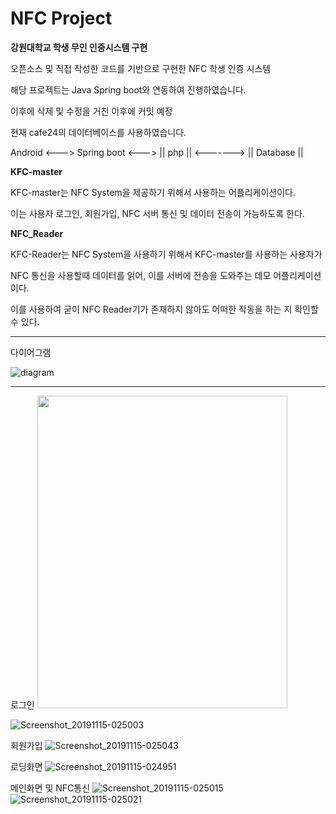 # NFC Project
__강원대학교 학생 무인 인증시스템 구현__

오픈소스 및 직접 작성한 코드를 기반으로 구현한 NFC 학생 인증 시스템

해당 프로젝트는 Java Spring boot와 연동하여 진행하였습니다.

이후에 삭제 및 수정을 거친 이후에 커밋 예정

현재 cafe24의 데이터베이스를 사용하였습니다.

Android <---> Spring boot <---> || php || <-------> || Database ||


__KFC-master__

KFC-master는 NFC System을 제공하기 위해서 사용하는 어플리케이션이다.

이는 사용자 로그인, 회원가입, NFC 서버 통신 및 데이터 전송이 가능하도록 한다.



__NFC_Reader__

KFC-Reader는 NFC System을 사용하기 위해서 KFC-master를 사용하는 사용자가

NFC 통신을 사용할때 데이터를 읽어, 이를 서버에 전송을 도와주는 데모 어플리케이션이다.

이를 사용하여 굳이 NFC Reader기가 존재하지 않아도 어떠한 작동을 하는 지 확인할 수 있다.

 
----------------------------------------------------------------------

다이어그램

![diagram](https://user-images.githubusercontent.com/41769568/70390882-8c12d780-1a12-11ea-9379-86aaf70d6717.png)


----------------------------------------------------------------------

로그인
<img src="https://user-images.githubusercontent.com/41769568/70390928-f3308c00-1a12-11ea-96bb-adfcc4108e25.png" width="400" height="500"></img>

![Screenshot_20191115-025003](https://user-images.githubusercontent.com/41769568/70390929-f461b900-1a12-11ea-8f8b-b9f34fea0b39.png)


회원가입
![Screenshot_20191115-025043](https://user-images.githubusercontent.com/41769568/70390953-28d57500-1a13-11ea-9fd4-d93f0bce11d7.png)


로딩화면
![Screenshot_20191115-024951](https://user-images.githubusercontent.com/41769568/70390939-11968780-1a13-11ea-9176-239e89b1d06c.png)


메인화면 및 NFC통신
![Screenshot_20191115-025015](https://user-images.githubusercontent.com/41769568/70390948-1f4c0d00-1a13-11ea-97e4-4a1b3af27ddc.png)
![Screenshot_20191115-025021](https://user-images.githubusercontent.com/41769568/70390949-207d3a00-1a13-11ea-8721-3bf4c8c04fa2.png)



